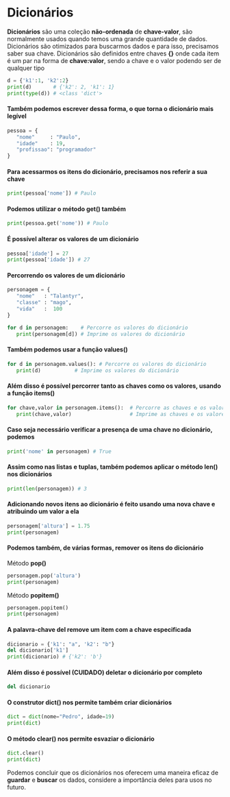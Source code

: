 # Dicionários

**Dicionários** são uma coleção **não-ordenada** de **chave-valor**, são normalmente usados quando temos uma grande
quantidade de dados. Dicionários são otimizados para buscarmos dados e para isso, precisamos saber sua chave. Dicionários são definidos entre chaves **{}** onde cada item é um par na forma de **chave:valor**, sendo a chave e o valor podendo ser de qualquer tipo

```python
d = {'k1':1, 'k2':2}
print(d)       # {'k2': 2, 'k1': 1}
print(type(d)) # <class 'dict'>
```

#### Também podemos escrever dessa forma, o que torna o dicionário mais legível

```python
pessoa = {
   "nome"     : "Paulo",
   "idade"    : 19,
   "profissao": "programador"
}
```

#### Para acessarmos os itens do dicionário, precisamos nos referir a sua chave

```python
print(pessoa['nome']) # Paulo
```

#### Podemos utilizar o método get() também

```python
print(pessoa.get('nome')) # Paulo
```

#### É possível alterar os valores de um dicionário

```python
pessoa['idade'] = 27
print(pessoa['idade']) # 27
```

#### Percorrendo os valores de um dicionário

```python
personagem = {
   "nome"   : "Talantyr",
   "classe" : "mago",
   "vida"   :  100
}

for d in personagem:    # Percorre os valores do dicionário
   print(personagem[d]) # Imprime os valores do dicionário
```

#### Também podemos usar a função values() 

```python
for d in personagem.values(): # Percorre os valores do dicionário
   print(d)		      # Imprime os valores do dicionário
```

#### Além disso é possível percorrer tanto as chaves como os valores, usando a função items()

```python
for chave,valor in personagem.items():  # Percorre as chaves e os valores
   print(chave,valor)                   # Imprime as chaves e os valores
```

#### Caso seja necessário verificar a presença de uma chave no dicionário, podemos

```python
print('nome' in personagem) # True
```

#### Assim como nas listas e tuplas, também podemos aplicar o método len() nos dicionários

```python
print(len(personagem)) # 3
```

#### Adicionando novos itens ao dicionário é feito usando uma nova chave e atribuindo um valor a ela

```python
personagem['altura'] = 1.75
print(personagem)
```

#### Podemos também, de várias formas, remover os itens do dicionário

Método **pop()**

```python
personagem.pop('altura')
print(personagem)
```

Método **popitem()**

```python
personagem.popitem()
print(personagem)
```

#### A palavra-chave del remove um item com a chave especificada

```python
dicionario = {'k1': "a", 'k2': "b"}
del dicionario['k1']
print(dicionario) # {'k2': 'b'}
```

#### Além disso é possível (CUIDADO) deletar o dicionário por completo

```python
del dicionario
```

#### O construtor dict() nos permite também criar dicionários

```python
dict = dict(nome="Pedro", idade=19)
print(dict)
```

#### O método clear() nos permite esvaziar o dicionário

```python
dict.clear()
print(dict)
```

Podemos concluir que os dicionários nos oferecem uma maneira eficaz de **guardar** e **buscar** os dados, considere
a importância deles para usos no futuro.






















































 	































